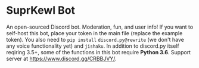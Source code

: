 # SuprKewl Bot

An open-sourced Discord bot. Moderation, fun, and user info! 
If you want to self-host this bot, place your token in the main file (replace the example token). You also need to `pip install` `discord.py@rewrite` (we don't have any voice functionality yet) and `jishaku`.
In addition to discord.py itself reqiring 3.5+, some of the functions in this bot require **Python 3.6**.
Support server at https://www.discord.gg/CRBBJVY/.
